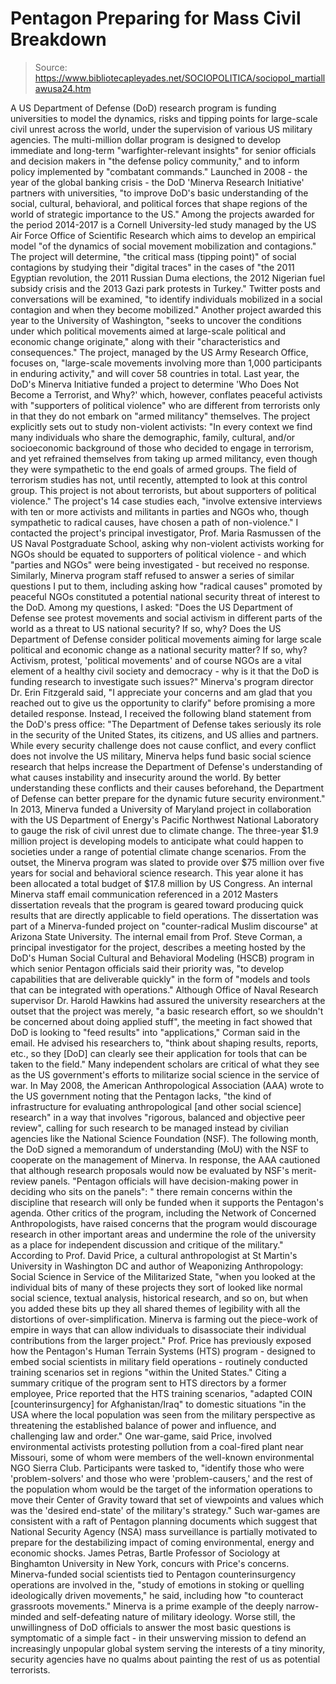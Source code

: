 # Pentagon Preparing for Mass Civil Breakdown

> Source: https://www.bibliotecapleyades.net/SOCIOPOLITICA/sociopol_martiallawusa24.htm

A US Department of Defense (DoD)
research program is funding universities to model the dynamics,
risks and tipping points for large-scale civil unrest across the world,
under the supervision of various
US military agencies.
The multi-million dollar
program is designed to
develop immediate and long-term "warfighter-relevant insights" for
senior officials and decision makers in "the defense policy community,"
and to inform policy implemented by "combatant commands."
Launched
in 2008 - the
year of the global banking crisis - the
DoD 'Minerva Research
Initiative' partners with universities,
"to improve DoD's basic understanding of
the social, cultural, behavioral, and political forces that shape
regions of the world of strategic importance to the US."
Among the projects awarded for the period
2014-2017 is a Cornell University-led study managed by the US Air Force
Office of Scientific Research which aims to develop an empirical model
"of the dynamics of social movement mobilization and contagions."
The project will determine,
"the critical
mass (tipping point)" of social contagions by studying their "digital traces" in the cases of "the
2011 Egyptian revolution, the 2011 Russian Duma elections, the 2012
Nigerian fuel subsidy crisis and the 2013 Gazi park protests in
Turkey."
Twitter posts and conversations will be
examined,
"to identify individuals mobilized in a
social contagion and when they become mobilized."
Another project awarded this year to the
University of Washington,
"seeks to uncover the conditions under
which political movements aimed at large-scale political and
economic change originate," along with their "characteristics and
consequences."
The project, managed by the US Army Research
Office, focuses on,
"large-scale movements involving more
than 1,000 participants in enduring activity," and will cover 58
countries in total.
Last year, the DoD's Minerva Initiative
funded a project to determine 'Who
Does Not Become a Terrorist, and Why?' which, however, conflates
peaceful activists with "supporters of political violence" who are
different from terrorists only in that they do not embark on "armed
militancy" themselves.
The project explicitly sets out to study
non-violent activists:
"In every context we find many
individuals who share the demographic, family, cultural, and/or
socioeconomic background of those who decided to engage in
terrorism, and yet refrained themselves from taking up armed
militancy, even though they were sympathetic to the end goals of
armed groups.
The field of terrorism studies has not,
until recently, attempted to look at this control group. This
project is not about terrorists, but about supporters of
political violence."
The project's 14 case studies each,
"involve extensive interviews with ten
or more activists and militants in parties and NGOs who, though
sympathetic to radical causes, have chosen a path of non-violence."
I contacted the project's principal
investigator, Prof. Maria Rasmussen of the US Naval Postgraduate
School, asking why non-violent activists working for NGOs should be
equated to supporters of political violence - and which "parties and
NGOs" were being investigated - but received no response.
Similarly, Minerva program staff refused to
answer a series of similar questions I put to them, including asking how
"radical causes" promoted by peaceful NGOs constituted a potential
national security threat of interest to the DoD.
Among my questions, I asked:
"Does the US Department of Defense see
protest movements and social
activism in different parts of the world as a threat to US
national security?
If so, why? Does the US Department of
Defense consider political movements aiming for large scale
political and economic change as a national security matter? If so,
why?
Activism, protest, 'political movements'
and of course NGOs are a vital element of a healthy civil society
and democracy - why is it that the DoD is funding research to
investigate such issues?"
Minerva's program director Dr. Erin
Fitzgerald said,
"I appreciate your concerns and am glad
that you reached out to give us the opportunity to clarify" before
promising a more detailed response.
Instead, I received the following bland
statement from the DoD's press office:
"The Department of Defense takes
seriously its role in the security of the
United States, its citizens, and US allies and partners.
While every security challenge does not
cause conflict, and every conflict does not involve the US military,
Minerva helps fund basic social science research that helps increase
the Department of Defense's understanding of what causes instability
and insecurity around the world.
By better understanding these conflicts
and their causes beforehand, the Department of Defense can better
prepare for the dynamic future security environment."
In 2013, Minerva funded a University of
Maryland project in collaboration with the US Department of Energy's
Pacific Northwest National Laboratory to gauge the risk of civil unrest
due to
climate change.
The
three-year $1.9 million project is developing models to anticipate
what could happen to societies under a range of potential climate change
scenarios.
From the outset, the Minerva program was
slated to provide over $75 million over five years for social and
behavioral science research. This year alone it has been allocated a
total budget of $17.8 million by US Congress.
An internal Minerva staff email
communication referenced in
a 2012 Masters dissertation reveals that the program is geared
toward producing quick results that are directly applicable to field
operations.
The dissertation was part of a
Minerva-funded project on "counter-radical Muslim discourse" at
Arizona State University.
The internal email from Prof. Steve Corman,
a principal investigator for the project, describes a meeting hosted by
the DoD's Human Social Cultural and Behavioral Modeling (HSCB) program
in which senior Pentagon officials said their priority was,
"to develop capabilities that are
deliverable quickly" in the form of "models and tools that can be
integrated with operations."
Although Office of Naval Research supervisor
Dr. Harold Hawkins had assured the university researchers at the
outset that the project was merely,
"a basic research effort, so we
shouldn't be concerned about doing applied stuff", the meeting in
fact showed that DoD is looking to "feed results" into
"applications," Corman said in the email.
He advised his researchers to,
"think about shaping results, reports,
etc., so they [DoD] can clearly see their application for tools that
can be taken to the field."
Many independent scholars are critical of
what they see as the US government's efforts to militarize social
science in the service of war.
In May 2008, the American Anthropological
Association (AAA)
wrote to the US government noting that the Pentagon lacks,
"the kind of infrastructure for
evaluating anthropological [and other social science] research" in a
way that involves "rigorous, balanced and objective peer review",
calling for such research to be managed instead by civilian agencies
like the National Science Foundation (NSF).
The following month, the DoD signed a
memorandum of understanding (MoU) with the NSF to cooperate on the
management of Minerva.
In response, the AAA
cautioned that although research proposals would now be evaluated by
NSF's merit-review panels.
"Pentagon officials will have
decision-making power in deciding who sits on the panels":
"
there remain concerns within the
discipline that research will only be funded when it supports
the Pentagon's agenda.
Other critics of the program, including
the Network of Concerned Anthropologists, have raised concerns
that the program would discourage research in other important
areas and undermine the role of the university as a place for
independent discussion and critique of the military."
According to Prof. David Price, a
cultural anthropologist at St Martin's University in Washington DC and
author of Weaponizing
Anthropology: Social Science in Service of the Militarized State,
"when you looked at the individual bits
of many of these projects they sort of looked like normal social
science, textual analysis, historical research, and so on, but when
you added these bits up they all shared themes of legibility with
all the distortions of over-simplification.
Minerva is farming out
the piece-work of empire in ways that can allow individuals to
disassociate their individual contributions from the larger
project."
Prof. Price has
previously exposed how the Pentagon's Human Terrain Systems (HTS)
program - designed to embed social scientists in military field
operations - routinely conducted training scenarios set in regions
"within the United States."
Citing a summary critique of the program
sent to HTS directors by a former employee, Price reported that the HTS
training scenarios,
"adapted COIN [counterinsurgency] for
Afghanistan/Iraq" to domestic situations "in the USA where the local
population was seen from the military perspective as threatening the
established balance of power and influence, and challenging law and
order."
One war-game, said Price, involved
environmental activists protesting pollution from a coal-fired plant
near Missouri, some of whom were members of the well-known environmental
NGO Sierra Club.
Participants were tasked to,
"identify those who were
'problem-solvers' and those who were 'problem-causers,' and the rest
of the population whom would be the target of the information
operations to move their Center of Gravity toward that set of
viewpoints and values which was the 'desired end-state' of the
military's strategy."
Such war-games are consistent with a raft of
Pentagon planning documents which suggest that National Security Agency
(NSA)
mass
surveillance is partially motivated to
prepare for the destabilizing impact of coming environmental, energy and
economic shocks.
James Petras, Bartle Professor of
Sociology at Binghamton University in New York, concurs with Price's
concerns.
Minerva-funded social scientists tied to
Pentagon counterinsurgency operations are involved in the,
"study of emotions in stoking or
quelling ideologically driven movements," he said, including how "to
counteract grassroots movements."
Minerva is a prime example of the deeply
narrow-minded and self-defeating nature of military ideology.
Worse still, the unwillingness of DoD
officials to answer the most basic questions is symptomatic of a simple
fact - in their unswerving mission to defend an increasingly unpopular
global system
serving the interests of a tiny
minority, security agencies have no qualms about painting the rest
of us as potential terrorists.
